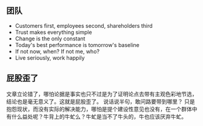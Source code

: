 团队
----
+ Customers first, employees second, shareholders third
+ Trust makes everything simple
+ Change is the only constant
+ Today's best performance is tomorrow's baseline
+ If not now, when? If not me, who?
+ Live seriously, work happily

## 屁股歪了
文章立论错了，哪怕论据是事实也只不过是为了证明论点去带有主观色彩地节选，结论也是毫无意义了。这就是屁股歪了。
说话说半句，敢问路要带到哪里？
只是抱怨现状，而没有实际的解决能力，哪怕是提个建设性意见也没有，在一个群体中有什么益处呢？牛背上的牛虻么？牛虻是当不了牛头的，牛也应该厌弃牛虻。